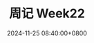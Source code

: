 ---
title: 周记 Week22
excerpt: 2024-11-25 ~ 2024-12-01. 
date: 2024-11-25 08:40:00+0800
image: https://pic.axi404.top/123713388_p0.8s3c31jxs5.webp
categories:
    - 'Daily Talk'
    - 'Weekly Journal'
tags:
    - 'Daily Talk'
    - 'Weekly Journal'
top: 1
---